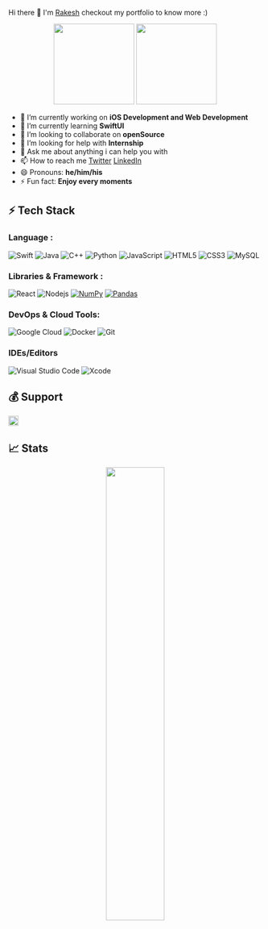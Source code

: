 Hi there 👋 I'm [Rakesh](https://mahatorakesh.github.io) checkout my portfolio to know more :)

<!-- OctoCats -->

<p align="center"> <img src="https://octodex.github.com/images/daftpunktocat-thomas.gif" height="160px" width="160px"> <img src="https://octodex.github.com/images/daftpunktocat-guy.gif" height="160px" width="160px"> </p>

<!-- OctoCats -->

- 🔭 I’m currently working on **iOS Development and Web Development**
- 🌱 I’m currently learning **SwiftUI**
- 👯 I’m looking to collaborate on **openSource**
- 🤔 I’m looking for help with **Internship**
- 💬 Ask me about anything i can help you with 
- 📫 How to reach me [Twitter](https://twitter.com/rakeshmahatto) [LinkedIn](https://www.linkedin.com/in/mahatorakesh)
- 😄 Pronouns: **he/him/his**
- ⚡ Fun fact: **Enjoy every moments** 

## ⚡ Tech Stack
### Language :
![Swift](https://img.shields.io/badge/swift-F54A2A?style=flat-square&logo=swift&logoColor=white)
![Java](https://img.shields.io/badge/-java-E34A86?style=flat-square&logo=java)
![C++](https://img.shields.io/badge/-C++-00599C?style=flat-square&logo=c)
![Python](https://img.shields.io/badge/-Python-black?style=flat-square&logo=Python)
![JavaScript](https://img.shields.io/badge/-JavaScript-black?style=flat-square&logo=javascript)
![HTML5](https://img.shields.io/badge/-HTML5-E34F26?style=flat-square&logo=html5&logoColor=white)
![CSS3](https://img.shields.io/badge/-CSS3-1572B6?style=flat-square&logo=css3)
![MySQL](https://img.shields.io/badge/-MySQL-black?style=flat-square&logo=mysql)

### Libraries & Framework :

![React](https://img.shields.io/badge/-React-black?style=flat-square&logo=react)
![Nodejs](https://img.shields.io/badge/-Nodejs-black?style=flat-square&logo=Node.js)
<a href="#"><img alt="NumPy" src="https://img.shields.io/badge/Numpy%20-%23013243.svg?logo=numpy&logoColor=white"></a>
<a href="#"><img alt="Pandas" src="https://img.shields.io/badge/Pandas%20-%23150458.svg?logo=pandas&logoColor=white"></a>

### DevOps & Cloud Tools:
![Google Cloud](https://img.shields.io/badge/Google%20Cloud-black?style=flat-square&logo=google-cloud)
![Docker](https://img.shields.io/badge/-Docker-black?style=flat-square&logo=docker)
![Git](https://img.shields.io/badge/-Git-black?style=flat-square&logo=git)

### IDEs/Editors
![Visual Studio Code](https://img.shields.io/badge/Visual%20Studio%20Code-0078d7.svg?style=flat-square&logo=visual-studio-code&logoColor=white)
![Xcode](https://img.shields.io/badge/Xcode-007ACC?style=flat-square&logo=Xcode&logoColor=white)

## 💰 Support
<p>
<a href='https://www.buymeacoffee.com/mahatorakesh' target='_blank'><img height='36' style='border:0px;height:20px;' src='https://cdn.buymeacoffee.com/buttons/v2/default-yellow.png' border='0' alt='Support Rakesh on buymecoffee' /></a>
</p>

## 📈 Stats
<p align="center">
<img width="48%" src="https://github-readme-stats.vercel.app/api?username=mahatorakesh&show_icons=true&theme=default" />
</p>




